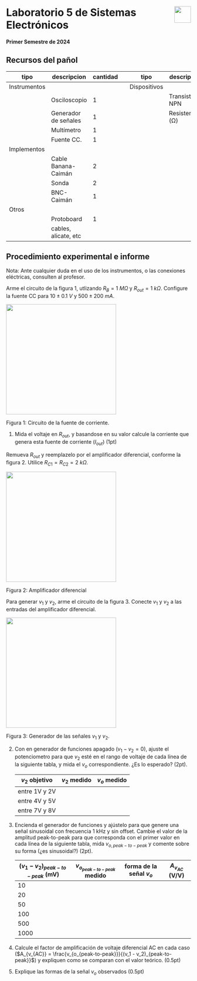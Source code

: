 # <img src="https://julianodb.github.io/SISTEMAS_ELECTRONICOS_PARA_INGENIERIA_BIOMEDICA/img/logo_fing.png?raw=true" align="right" height="45"> Laboratorio 5 de Sistemas Electrónicos
#### Primer Semestre de 2024

## Recursos del pañol

| tipo | descripcion | cantidad | | tipo | descripcion | valor | cantidad |
| -- | -- | -- | --| -- | -- | -- | -- |
| Instrumentos |  |  | | Dispositivos |  |  |  |
|  | Osciloscopio | 1 | |  | Transistor NPN | 2N2222 | 3 |
|  | Generador de señales | 1 | |  | Resistencias (Ω) |  |  |
|  | Multímetro | 1 | |  |  | 1 k | 1 |
|  | Fuente CC. | 1 | |  | | 2 k  | 2 |
| Implementos |  |  | |  |  | 1M | 1 |
|  | Cable Banana-Caimán | 2 | |  |  | Potenciometro 10k (de panel) | 1 |
|  | Sonda | 2 | |  |  |  |  |
|  | BNC-Caimán | 1 | |  |  | |  |
| Otros |  |  | |  | |  |  |
| | Protoboard | 1 | |  | | | |
| | cables, alicate, etc | | |  | | |  |

## Procedimiento experimental e informe

Nota: Ante cualquier duda en el uso de los instrumentos, o las conexiones eléctricas, consulten al profesor.

Arme el circuito de la figura 1, utlizando $R_B=1\ M\Omega$ y $R_{out}=1\ k\Omega$. Configure la fuente CC para $10 \pm 0.1\ V$ y $500 \pm 200\ mA$.

<img src="https://julianodb.github.io/electronic_circuits_diagrams/current_source.png" width="300">

Figura 1: Circuito de la fuente de corriente. 

1. Mida el voltaje en $R_{out}$, y basandose en su valor calcule la corriente que genera esta fuente de corriente ($I_{out}$) (1pt)

Remueva $R_{out}$ y reemplazelo por el amplificador diferencial, conforme la figura 2. Utilice $R_{C1} = R_{C2}=2\ k\Omega$.

<img src="https://julianodb.github.io/electronic_circuits_diagrams/differential_amplifier_no_re.png" width="300">

Figura 2: Amplificador diferencial

Para generar $v_1$ y $v_2$, arme el circuito de la figura 3. Conecte $v_1$ y $v_2$ a las entradas del amplificador diferencial.

<img src="https://julianodb.github.io/electronic_circuits_diagrams/differential_signal.png" width="300">

Figura 3: Generador de las señales $v_1$ y $v_2$.

2. Con en generador de funciones apagado ($v_1 - v_2 = 0$), ajuste el potenciometro para que $v_2$ esté en el rango de voltaje de cada línea de la siguiente tabla, y mida el $v_o$ correspondiente. ¿Es lo esperado? (2pt).

    | $v_2$ objetivo | $v_2$ medido | $v_o$ medido |
    | -- | -- | -- |
    | entre 1V y 2V | | | 
    | entre 4V y 5V | | | 
    | entre 7V y 8V | | | 

2. Encienda el generador de funciones y ajústelo para que genere una señal sinusoidal con frecuencia 1 kHz y sin offset. Cambie el valor de la amplitud peak-to-peak para que corresponda con el primer valor en cada línea de la siguiente tabla, mida $v_{o,peak-to-peak}$ y comente sobre su forma (¿es sinusoidal?) (2pt).

    | $(v_1 - v_2)_{peak-to-peak}$ (mV) | $v_{o_{peak-to-peak}}$ medido | forma de la señal $v_o$ | $A_{v_{AC}}$ (V/V) |
    | --|--|--|--|
    | 10 | | | |
    | 20 | | | |
    | 50 | | | |
    | 100 | | | |
    | 500 | | | |
    | 1000 | | | |

2. Calcule el factor de amplificación de voltaje diferencial AC en cada caso ($A_{v_{AC}} = \frac{v_{o_{peak-to-peak}}}{(v_1 - v_2)_{peak-to-peak}}$) y expliquen como se comparan con el valor teórico. (0.5pt)

2. Explique las formas de la señal $v_o$ observados (0.5pt)
